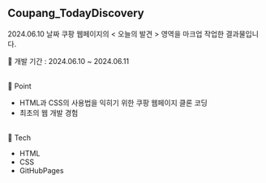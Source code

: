 ## Coupang_TodayDiscovery

2024.06.10 날짜 쿠팡 웹페이지의 < 오늘의 발견 > 영역을 마크업 작업한 결과물입니다.
<br/>

📅 개발 기간 : 2024.06.10 ~ 2024.06.11

<br/>
📌 Point

- HTML과 CSS의 사용법을 익히기 위한 쿠팡 웹페이지 클론 코딩
- 최초의 웹 개발 경험

<br/>
🔨 Tech

- HTML
- CSS
- GitHubPages
